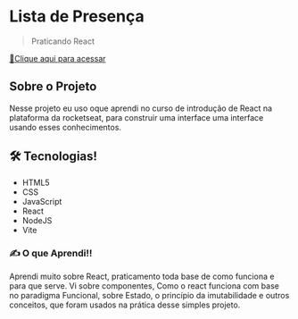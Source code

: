 # Lista de Presença
> Praticando React


[🔗Clique aqui para acessar](https://atilacsilva.github.io/Lista-Presenca) 

## Sobre o Projeto
Nesse projeto eu uso oque aprendi no curso de introdução de React na plataforma da rocketseat, para construir uma interface uma interface usando esses conhecimentos.


## 🛠️ Tecnologias!
- HTML5
- CSS
- JavaScript
- React
- NodeJS
- Vite


### ✍️ O que Aprendi!!
Aprendi muito sobre React, praticamento toda base de como funciona e para que serve. 
Vi sobre componentes, Como o react funciona com base no paradigma Funcional, sobre Estado, o princípio da imutabilidade e outros conceitos, que foram usados na prática desse simples projeto.
